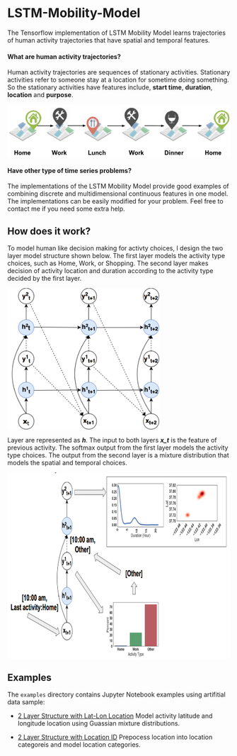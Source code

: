 # LSTM-Mobility-Model

The Tensorflow implementation of LSTM Mobility Model learns trajectories of human activity trajectories that have spatial and temporal features.

#### What are human activity trajectories?
Human activity trajectories are sequences of stationary activities. Stationary activities refer to someone stay at a location for sometime doing something. So the stationary activities have features include, **start time**, **duration**, **location** and **purpose**.

<img src="https://github.com/zihenglin/LSTM-Mobility-Model/blob/master/images/activity_flow.png" height="120px" align="middle">


#### Have other type of time series problems?
The implementations of the LSTM Mobility Model provide good examples of combining discrete and multidimensional continuous features in one model. The implementations can be easily modified for your problem. Feel free to contact me if you need some extra help.

## How does it work?

To model human like decision making for activty choices, I design the two layer model structure shown below. 
The first layer models the activity type choices, such as Home, Work, or Shopping. The second layer makes decision of
activity location and duration according to the activity type decided by the first layer.

<img src="https://github.com/zihenglin/LSTM-Mobility-Model/blob/master/images/LSTM_diagram_2_layers.png" height="320px" align="middle">

Layer are represented as ***h***. The input to both layers ***x_t*** is the feature of previous activity. 
The softmax output from the first layer models the activity type choices. The output from the second layer is a mixture distribution that models the spatial and temporal choices.

<img src="https://github.com/zihenglin/LSTM-Mobility-Model/blob/master/images/two_layers_sampling_other.png" height="420px" align="center">

## Examples

The `examples` directory contains Jupyter Notebook examples using artifitial data sample:

* [2 Layer Structure with Lat-Lon Location](https://github.com/zihenglin/LSTM-Mobility-Model/blob/master/examples/Two%20Layers%20Lat%20Lng%20Location.ipynb) Model activity latitude and longitude location using Guassian mixture distributions.

* [2 Layer Structure with Location ID](https://github.com/zihenglin/LSTM-Mobility-Model/blob/master/examples/Two%20Layers%20Categorical%20Location.ipynb) Prepocess location into location categoreis and model location categories.



